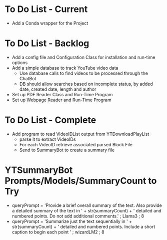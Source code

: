 # To Do List - Current
* Add a Conda wrapper for the Project

# To Do List - Backlog
* Add a config file and Configuration Class for installation and run-time options
* Add a simple database to track YouTube video data
    * Use database calls to find videos to be processed through the ChatBot
    * DB should allow searches based on incomplete status, by added date, created date, length and author
* Set up PDF Reader Class and Run-Time Program
* Set up Webpage Reader and Run-Time Program

# To Do List - Complete
* Add program to read VideoIDList output from YTDownloadPlayList
    * parse it to extract VideoIDs
    * For each VideoID retrieve associated parsed Block File
    * Send to SummaryBot to create a summary file

# YTSummaryBot Prompts/Models/SummaryCount to Try
* queryPrompt = 'Provide a brief overall summary of the text. Also provide a detailed  summary of the text in ' + str(summaryCount) + ' detailed and numbered points. Do not add additional comments.' ; Llama3 ; 8
* queryPrompt = 'Summarize just the text sequentially in ' + str(summaryCount) + ' detailed and numbered points. Include a short caption to begin each point ' ;  wizardLM2 ; 8

